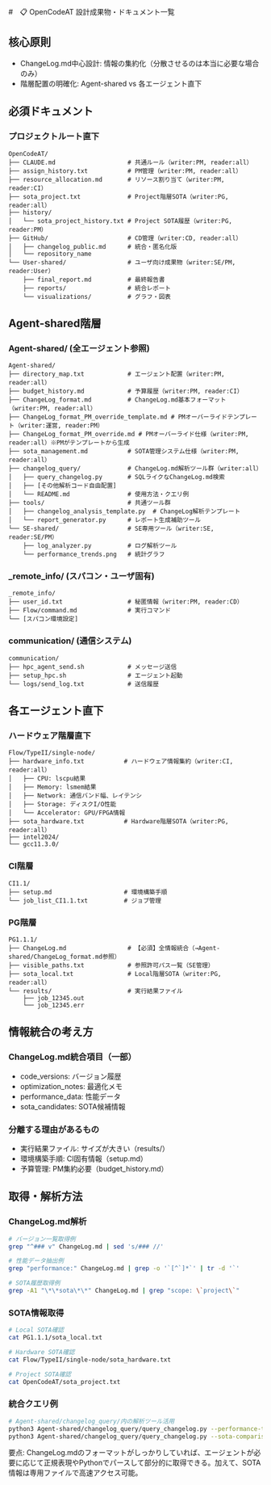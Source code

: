 #　📋 OpenCodeAT 設計成果物・ドキュメント一覧

## 核心原則
- ChangeLog.md中心設計: 情報の集約化（分散させるのは本当に必要な場合のみ）
- 階層配置の明確化: Agent-shared vs 各エージェント直下

## 必須ドキュメント

### プロジェクトルート直下
```
OpenCodeAT/
├── CLAUDE.md                    # 共通ルール（writer:PM, reader:all）
├── assign_history.txt           # PM管理（writer:PM, reader:all）
├── resource_allocation.md       # リソース割り当て（writer:PM, reader:CI）
├── sota_project.txt             # Project階層SOTA（writer:PG, reader:all）
├── history/
│   └── sota_project_history.txt # Project SOTA履歴（writer:PG, reader:PM）
├── GitHub/                      # CD管理（writer:CD, reader:all）
│   ├── changelog_public.md      # 統合・匿名化版
│   └── repository_name
└── User-shared/                 # ユーザ向け成果物（writer:SE/PM, reader:User）
    ├── final_report.md          # 最終報告書
    ├── reports/                 # 統合レポート
    └── visualizations/          # グラフ・図表
```

## Agent-shared階層

### Agent-shared/ (全エージェント参照)
```
Agent-shared/
├── directory_map.txt            # エージェント配置（writer:PM, reader:all）
├── budget_history.md            # 予算履歴（writer:PM, reader:CI）
├── ChangeLog_format.md          # ChangeLog.md基本フォーマット（writer:PM, reader:all）
├── ChangeLog_format_PM_override_template.md # PMオーバーライドテンプレート（writer:運営, reader:PM）
├── ChangeLog_format_PM_override.md # PMオーバーライド仕様（writer:PM, reader:all）※PMがテンプレートから生成
├── sota_management.md           # SOTA管理システム仕様（writer:PM, reader:all）
├── changelog_query/             # ChangeLog.md解析ツール群（writer:all）
│   ├── query_changelog.py       # SQLライクなChangeLog.md検索
│   ├── [その他解析コード自由配置]
│   └── README.md                # 使用方法・クエリ例
├── tools/                       # 共通ツール群
│   ├── changelog_analysis_template.py  # ChangeLog解析テンプレート
│   └── report_generator.py      # レポート生成補助ツール
└── SE-shared/                   # SE専用ツール（writer:SE, reader:SE/PM）
    ├── log_analyzer.py          # ログ解析ツール
    └── performance_trends.png   # 統計グラフ
```

### _remote_info/ (スパコン・ユーザ固有)
```
_remote_info/
├── user_id.txt                  # 秘匿情報（writer:PM, reader:CD）
├── Flow/command.md              # 実行コマンド
└── [スパコン環境設定]
```

### communication/ (通信システム)
```
communication/
├── hpc_agent_send.sh            # メッセージ送信
├── setup_hpc.sh                 # エージェント起動
└── logs/send_log.txt            # 送信履歴
```

## 各エージェント直下

### ハードウェア階層直下
```
Flow/TypeII/single-node/
├── hardware_info.txt           # ハードウェア情報集約（writer:CI, reader:all）
│   ├── CPU: lscpu結果
│   ├── Memory: lsmem結果  
│   ├── Network: 通信バンド幅、レイテンシ
│   ├── Storage: ディスクI/O性能
│   └── Accelerator: GPU/FPGA情報
├── sota_hardware.txt           # Hardware階層SOTA（writer:PG, reader:all）
├── intel2024/
└── gcc11.3.0/
```

### CI階層
```
CI1.1/
├── setup.md                    # 環境構築手順
└── job_list_CI1.1.txt          # ジョブ管理
```

### PG階層
```
PG1.1.1/
├── ChangeLog.md                 # 【必須】全情報統合（→Agent-shared/ChangeLog_format.md参照）
├── visible_paths.txt            # 参照許可パス一覧（SE管理）
├── sota_local.txt               # Local階層SOTA（writer:PG, reader:all）
└── results/                     # 実行結果ファイル
    ├── job_12345.out
    └── job_12345.err
```

## 情報統合の考え方

### ChangeLog.md統合項目（一部）
- code_versions: バージョン履歴
- optimization_notes: 最適化メモ
- performance_data: 性能データ
- sota_candidates: SOTA候補情報

### 分離する理由があるもの
- 実行結果ファイル: サイズが大きい（results/）
- 環境構築手順: CI固有情報（setup.md）
- 予算管理: PM集約必要（budget_history.md）

## 取得・解析方法

### ChangeLog.md解析
```bash
# バージョン一覧取得例
grep "^### v" ChangeLog.md | sed 's/### //'

# 性能データ抽出例
grep "performance:" ChangeLog.md | grep -o '`[^`]*`' | tr -d '`'

# SOTA履歴取得例
grep -A1 "\*\*sota\*\*" ChangeLog.md | grep "scope: \`project\`"
```

### SOTA情報取得
```bash
# Local SOTA確認
cat PG1.1.1/sota_local.txt

# Hardware SOTA確認  
cat Flow/TypeII/single-node/sota_hardware.txt

# Project SOTA確認
cat OpenCodeAT/sota_project.txt
```

### 統合クエリ例
```bash
# Agent-shared/changelog_query/内の解析ツール活用
python3 Agent-shared/changelog_query/query_changelog.py --performance-trend
python3 Agent-shared/changelog_query/query_changelog.py --sota-comparison
```

要点: ChangeLog.mdのフォーマットがしっかりしていれば、エージェントが必要に応じて正規表現やPythonでパースして部分的に取得できる。加えて、SOTA情報は専用ファイルで高速アクセス可能。